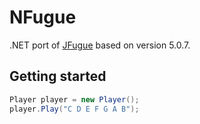 # NFugue

.NET port of [JFugue](http://jfugue.org) based on version 5.0.7.

## Getting started

```csharp
Player player = new Player();
player.Play("C D E F G A B");
```
